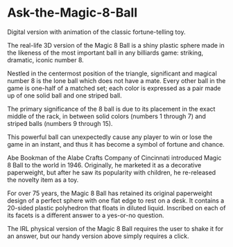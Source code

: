 # Ask-the-Magic-8-Ball
Digital version with animation of the classic fortune-telling toy.

The real-life 3D version of the Magic 8 Ball is a shiny plastic sphere made in the likeness of the most important ball in any billiards game: 
striking, dramatic, iconic number 8. 

Nestled in the centermost position of the triangle, significant and magical number 8 is the lone ball which does not have a mate. 
Every other ball in the game is one-half of a matched set; each color is expressed as a pair made up of one solid ball and
one striped ball.

The primary significance of the 8 ball is due to its placement in the exact middle of the rack, in between solid colors (numbers 1 through 7) and 
striped balls (numbers 9 through 15). 

This powerful ball can unexpectedly cause any player to win or lose the game in an instant, 
and thus it has become a symbol of fortune and chance.

Abe Bookman of the Alabe Crafts Company of Cincinnati introduced Magic 8 Ball to the world in 1946. 
Originally, he marketed it as a decorative paperweight, but after he saw its popularity with children, he re-released the novelty item as a toy. 

For over 75 years, the Magic 8 Ball has retained its original paperweight design of a perfect sphere with one flat edge to rest on a desk.
It contains a 20-sided plastic polyhedron that floats in diluted liquid. Inscribed on each of its facets 
is a different answer to a yes-or-no question.

The IRL physical version of the Magic 8 Ball requires the user to shake it for an answer, but our handy version above simply requires a click.
